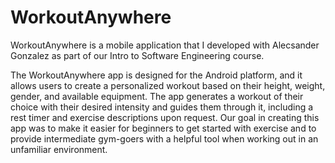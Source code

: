 # WorkoutAnywhere

WorkoutAnywhere is a mobile application that I developed with Alecsander Gonzalez as part of our Intro to Software Engineering course.

The WorkoutAnywhere app is designed for the Android platform, and it allows users to create a personalized workout based on their height, weight, gender, and available equipment. The app generates a workout of their choice with their desired intensity and guides them through it, including a rest timer and exercise descriptions upon request. Our goal in creating this app was to make it easier for beginners to get started with exercise and to provide intermediate gym-goers with a helpful tool when working out in an unfamiliar environment.

